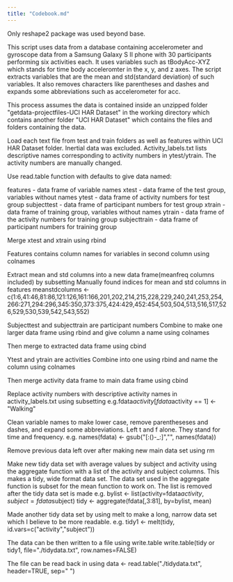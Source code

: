 ```yaml
---
title: "Codebook.md"
---
```

Only reshape2 package was used beyond base.

This script uses data from a database containing accelerometer and gyroscope data from a Samsung Galaxy S II phone with 30 participants performing six activities each. It uses variables such as tBodyAcc-XYZ which stands for time body acceleromter in the x, y, and z axes. The script extracts variables that are the mean and std(standard deviation) of such variables. It also removes characters like parentheses and dashes and expands some abbreviations such as accelerometer for acc.

This process assumes the data is contained inside an unzipped folder "getdata-projectfiles-UCI HAR Dataset" in the working directory which contains another folder "UCI HAR Dataset" which contains the files and folders containing the data.

Load each text file from test and train folders as well as features within UCI HAR Dataset folder. Inertial data was excluded. Activity_labels.txt lists descriptive names corresponding to activity numbers in ytest/ytrain. The activity numbers are manually changed.

Use read.table function with defaults to give data named:

features - data frame of variable names
xtest - data frame of the test group, variables without names
ytest - data frame of activity numbers for test group
subjecttest - data frame of participant numbers for test group
xtrain - data frame of training group, variables without names
ytrain - data frame of the activity numbers for training group
subjecttrain - data frame of participant numbers for training group

Merge xtest and xtrain using rbind

Features contains column names for variables in second column using colnames

Extract mean and std columns into a new data frame(meanfreq columns included) by subsetting
Manually found indices for mean and std columns in features
meanstdcolumns <- c(1:6,41:46,81:86,121:126,161:166,201,202,214,215,228,229,240,241,253,254,266:271,294:296,345:350,373:375,424:429,452:454,503,504,513,516,517,526,529,530,539,542,543,552)


Subjecttest and subjecttrain are participant numbers
Combine to make one larger data frame using rbind and give column a name using colnames

Then merge to extracted data frame using cbind

Ytest and ytrain are activities
Combine into one using rbind and name the column using colnames

Then merge activity data frame to main data frame using cbind

Replace activity numbers with descriptive activity names in activity_labels.txt using subsetting 
e.g.fdata$activity[fdata$activity == 1] <- "Walking"

Clean variable names to make lower case, remove parentheseses and dashes, and expand some abbreviations. Left t and f alone. They stand for time and frequency. 
e.g. names(fdata) <- gsub("[:()-_:]","", names(fdata))

Remove previous data left over after making new main data set using rm

Make new tidy data set with average values by subject and activity using the aggregate function with a list of the activity and subject columns. This makes a tidy, wide format data set. The data set used in the aggregate function is subset for the mean function to work on. The list is removed after the tidy data set is made
e.g. bylist <- list(activity=fdata$activity,subject=fdata$subject)
tidy <- aggregate(fdata[,3:81], by=bylist, mean)

Made another tidy data set by using melt to make a long, narrow data set which I believe to be more readable.
e.g. tidy1 <- melt(tidy, id.vars=c("activity","subject"))

The data can be then written to a file using write.table
write.table(tidy or tidy1, file="./tidydata.txt", row.names=FALSE)

The file can be read back in using
data <- read.table("./tidydata.txt", header=TRUE, sep=" ")